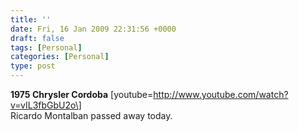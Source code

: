 ```yaml
---
title: ''
date: Fri, 16 Jan 2009 22:31:56 +0000
draft: false
tags: [Personal]
categories: [Personal]
type: post
---
```


**1975 Chrysler Cordoba** \[youtube=http://www.youtube.com/watch?v=vIL3fbGbU2o\]  
Ricardo Montalban passed away today.
